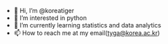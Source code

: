 - 👋 Hi, I’m @koreatiger
- 👀 I’m interested in python
- 🌱 I’m currently learning statistics and data analytics
- 📫 How to reach me at my email(tyga@korea.ac.kr)

<!---
koreatiger/koreatiger is a ✨ special ✨ repository because its `README.md` (this file) appears on your GitHub profile.
You can click the Preview link to take a look at your changes.
--->
